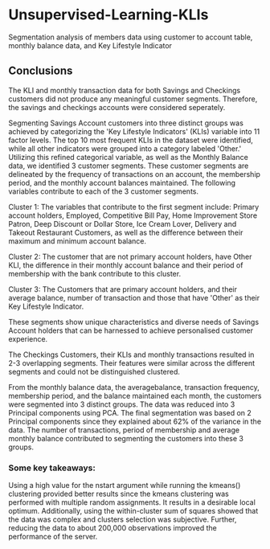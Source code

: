 # Unsupervised-Learning-KLIs
Segmentation analysis of members data using customer to account table, monthly balance data, and Key Lifestyle Indicator

## Conclusions
The KLI and monthly transaction data for both Savings and Checkings customers did not produce any meaningful customer segments. Therefore, the savings and checkings accounts were considered seperately.

Segmenting Savings Account customers into three distinct groups was achieved by categorizing the 'Key Lifestyle Indicators' (KLIs) variable into 11 factor levels. The top 10 most frequent KLIs in the dataset were identified, while all other indicators were grouped into a category labeled 'Other.' Utilizing this refined categorical variable, as well as the Monthly Balance data, we identified 3 customer segments. These customer segments are delineated by the frequency of transactions on an account, the membership period, and the monthly account balances maintained. The following variables contribute to each of the 3 customer segments.

Cluster 1: The variables that contribute to the first segment include: Primary account holders, Employed, Competitive Bill Pay, Home Improvement Store Patron, Deep Discount or Dollar Store, Ice Cream Lover, Delivery and Takeout Restaurant Customers, as well as the difference between their maximum and minimum account balance.

Cluster 2: The customer that are not primary account holders, have Other KLI, the difference in their monthly account balance and their period of membership with the bank contribute to this cluster.

Cluster 3: The Customers that are primary account holders, and their average balance, number of transaction and those that have 'Other' as their Key Lifestyle Indicator.

These segments show unique characteristics and diverse needs of Savings Account holders that can be harnessed to achieve personalised customer experience.

The Checkings Customers, their KLIs and monthly transactions resulted in 2-3 overlapping segments. Their features were similar across the different segments and could not be distinguished clustered.

From the monthly balance data, the averagebalance, transaction frequency, membership period, and the balance maintained each month, the customers were segmented into 3 distinct groups. The data was reduced into 3 Principal components using PCA. The final segmentation was based on 2 Principal components since they explained about 62% of the variance in the data. The number of transactions, period of membership and average monthly balance contributed to segmenting the customers into these 3 groups.

### Some key takeaways: ###
Using a high value for the nstart argument while running the kmeans() clustering provided better results since the kmeans clustering was performed with multiple random assignments. It results in a desirable local optimum. Additionally, using the within-cluster sum of squares showed that the data was complex and clusters selection was subjective. Further, reducing the data to about 200,000 observations improved the performance of the server.
